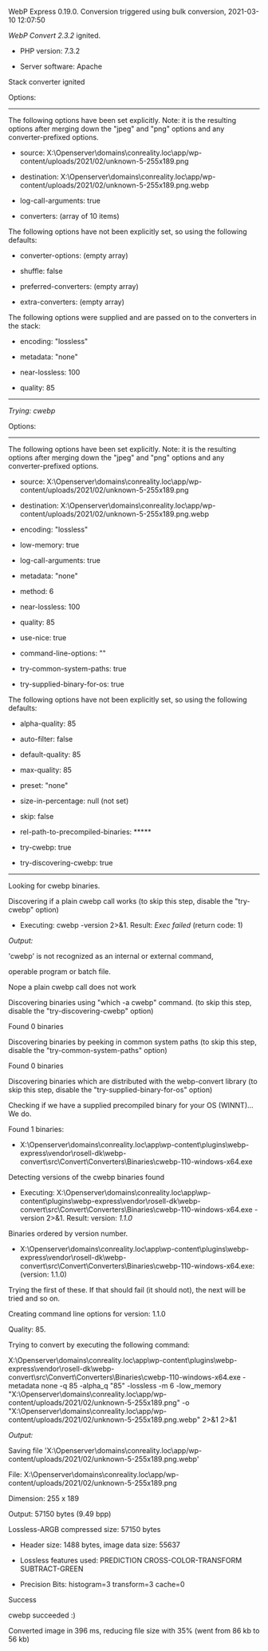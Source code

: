 WebP Express 0.19.0. Conversion triggered using bulk conversion, 2021-03-10 12:07:50

*WebP Convert 2.3.2*  ignited.
- PHP version: 7.3.2
- Server software: Apache

Stack converter ignited

Options:
------------
The following options have been set explicitly. Note: it is the resulting options after merging down the "jpeg" and "png" options and any converter-prefixed options.
- source: X:\Openserver\domains\conreality.loc\app/wp-content/uploads/2021/02/unknown-5-255x189.png
- destination: X:\Openserver\domains\conreality.loc\app/wp-content/uploads/2021/02/unknown-5-255x189.png.webp
- log-call-arguments: true
- converters: (array of 10 items)

The following options have not been explicitly set, so using the following defaults:
- converter-options: (empty array)
- shuffle: false
- preferred-converters: (empty array)
- extra-converters: (empty array)

The following options were supplied and are passed on to the converters in the stack:
- encoding: "lossless"
- metadata: "none"
- near-lossless: 100
- quality: 85
------------


*Trying: cwebp* 

Options:
------------
The following options have been set explicitly. Note: it is the resulting options after merging down the "jpeg" and "png" options and any converter-prefixed options.
- source: X:\Openserver\domains\conreality.loc\app/wp-content/uploads/2021/02/unknown-5-255x189.png
- destination: X:\Openserver\domains\conreality.loc\app/wp-content/uploads/2021/02/unknown-5-255x189.png.webp
- encoding: "lossless"
- low-memory: true
- log-call-arguments: true
- metadata: "none"
- method: 6
- near-lossless: 100
- quality: 85
- use-nice: true
- command-line-options: ""
- try-common-system-paths: true
- try-supplied-binary-for-os: true

The following options have not been explicitly set, so using the following defaults:
- alpha-quality: 85
- auto-filter: false
- default-quality: 85
- max-quality: 85
- preset: "none"
- size-in-percentage: null (not set)
- skip: false
- rel-path-to-precompiled-binaries: *****
- try-cwebp: true
- try-discovering-cwebp: true
------------

Looking for cwebp binaries.
Discovering if a plain cwebp call works (to skip this step, disable the "try-cwebp" option)
- Executing: cwebp -version 2>&1. Result: *Exec failed* (return code: 1)

*Output:* 
'cwebp' is not recognized as an internal or external command,
operable program or batch file.

Nope a plain cwebp call does not work
Discovering binaries using "which -a cwebp" command. (to skip this step, disable the "try-discovering-cwebp" option)
Found 0 binaries
Discovering binaries by peeking in common system paths (to skip this step, disable the "try-common-system-paths" option)
Found 0 binaries
Discovering binaries which are distributed with the webp-convert library (to skip this step, disable the "try-supplied-binary-for-os" option)
Checking if we have a supplied precompiled binary for your OS (WINNT)... We do.
Found 1 binaries: 
- X:\Openserver\domains\conreality.loc\app\wp-content\plugins\webp-express\vendor\rosell-dk\webp-convert\src\Convert\Converters\Binaries\cwebp-110-windows-x64.exe
Detecting versions of the cwebp binaries found
- Executing: X:\Openserver\domains\conreality.loc\app\wp-content\plugins\webp-express\vendor\rosell-dk\webp-convert\src\Convert\Converters\Binaries\cwebp-110-windows-x64.exe -version 2>&1. Result: version: *1.1.0*
Binaries ordered by version number.
- X:\Openserver\domains\conreality.loc\app\wp-content\plugins\webp-express\vendor\rosell-dk\webp-convert\src\Convert\Converters\Binaries\cwebp-110-windows-x64.exe: (version: 1.1.0)
Trying the first of these. If that should fail (it should not), the next will be tried and so on.
Creating command line options for version: 1.1.0
Quality: 85. 
Trying to convert by executing the following command:
X:\Openserver\domains\conreality.loc\app\wp-content\plugins\webp-express\vendor\rosell-dk\webp-convert\src\Convert\Converters\Binaries\cwebp-110-windows-x64.exe -metadata none -q 85 -alpha_q "85" -lossless -m 6 -low_memory "X:\Openserver\domains\conreality.loc\app/wp-content/uploads/2021/02/unknown-5-255x189.png" -o "X:\Openserver\domains\conreality.loc\app/wp-content/uploads/2021/02/unknown-5-255x189.png.webp" 2>&1 2>&1

*Output:* 
Saving file 'X:\Openserver\domains\conreality.loc\app/wp-content/uploads/2021/02/unknown-5-255x189.png.webp'
File:      X:\Openserver\domains\conreality.loc\app/wp-content/uploads/2021/02/unknown-5-255x189.png
Dimension: 255 x 189
Output:    57150 bytes (9.49 bpp)
Lossless-ARGB compressed size: 57150 bytes
  * Header size: 1488 bytes, image data size: 55637
  * Lossless features used: PREDICTION CROSS-COLOR-TRANSFORM SUBTRACT-GREEN
  * Precision Bits: histogram=3 transform=3 cache=0

Success
cwebp succeeded :)

Converted image in 396 ms, reducing file size with 35% (went from 86 kb to 56 kb)
